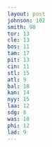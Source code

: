 ```yaml
---
layout: post
johnson: 102
smith: 98
tor: 13
cle: 13
bos: 11
tam: 17
pit: 13
cin: 11
stl: 15
atl: 9
bal: 18
kan: 14
nyy: 15
laa: 12
sdg: 8
was: 10
phi: 12
lad: 9
---
```


